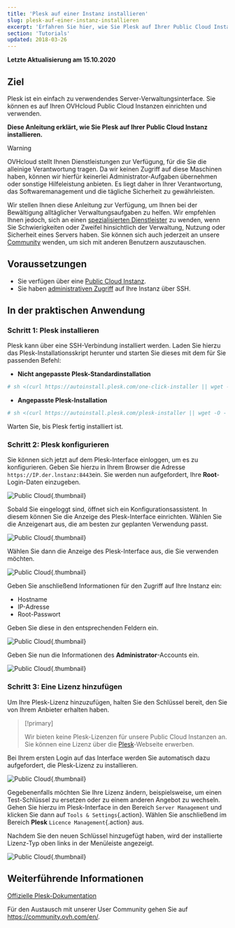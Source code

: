 ```yaml
---
title: 'Plesk auf einer Instanz installieren'
slug: plesk-auf-einer-instanz-installieren
excerpt: 'Erfahren Sie hier, wie Sie Plesk auf Ihrer Public Cloud Instanz einrichten'
section: 'Tutorials'
updated: 2018-03-26
---
```


**Letzte Aktualisierung am 15.10.2020**

## Ziel

Plesk ist ein einfach zu verwendendes Server-Verwaltungsinterface. Sie können es auf Ihren OVHcloud Public Cloud Instanzen einrichten und verwenden.

**Diese Anleitung erklärt, wie Sie Plesk auf Ihrer Public Cloud Instanz installieren.** 

> [!warning]
> 
> OVHcloud stellt Ihnen Dienstleistungen zur Verfügung, für die Sie die alleinige Verantwortung tragen. Da wir keinen Zugriff auf diese Maschinen haben, können wir hierfür keinerlei Administrator-Aufgaben übernehmen oder sonstige Hilfeleistung anbieten. Es liegt daher in Ihrer Verantwortung, das Softwaremanagement und die tägliche Sicherheit zu gewährleisten.
>
> Wir stellen Ihnen diese Anleitung zur Verfügung, um Ihnen bei der Bewältigung alltäglicher Verwaltungsaufgaben zu helfen. Wir empfehlen Ihnen jedoch, sich an einen [spezialisierten Dienstleister](https://partner.ovhcloud.com/de/directory/) zu wenden, wenn Sie Schwierigkeiten oder Zweifel hinsichtlich der Verwaltung, Nutzung oder Sicherheit eines Servers haben. Sie können sich auch jederzeit an unsere [Community](https://community.ovh.com/en/) wenden, um sich mit anderen Benutzern auszutauschen.
>

## Voraussetzungen

- Sie verfügen über eine [Public Cloud Instanz](https://www.ovhcloud.com/de/public-cloud).
- Sie haben [administrativen Zugriff](../root-rechte_erlangen_und_passwort_festlegen/) auf Ihre Instanz über SSH.

## In der praktischen Anwendung

### Schritt 1: Plesk installieren

Plesk kann über eine SSH-Verbindung installiert werden. Laden Sie hierzu das Plesk-Installationsskript herunter und starten Sie dieses mit dem für Sie passenden Befehl:

- **Nicht angepasste Plesk-Standardinstallation**

```bash
# sh <(curl https://autoinstall.plesk.com/one-click-installer || wget -O - https://autoinstall.plesk.com/one-click-installer)
```

- **Angepasste Plesk-Installation**

```bash
# sh <(curl https://autoinstall.plesk.com/plesk-installer || wget -O - https://autoinstall.plesk.com/plesk-installer)
```

Warten Sie, bis Plesk fertig installiert ist. 

### Schritt 2: Plesk konfigurieren

Sie können sich jetzt auf dem Plesk-Interface einloggen, um es zu konfigurieren. Geben Sie hierzu in Ihrem Browser die Adresse `https://IP.der.lnstanz:8443`ein. Sie werden nun aufgefordert, Ihre **Root**-Login-Daten einzugeben.

![Public Cloud](images/3301.png){.thumbnail}

Sobald Sie eingeloggt sind, öffnet sich ein Konfigurationsassistent. In diesem können Sie die Anzeige des Plesk-Interface einrichten. Wählen Sie die Anzeigenart aus, die am besten zur geplanten Verwendung passt.

![Public Cloud](images/3302.png){.thumbnail}

Wählen Sie dann die Anzeige des Plesk-Interface aus, die Sie verwenden möchten.

![Public Cloud](images/3303.png){.thumbnail}

Geben Sie anschließend Informationen für den Zugriff auf Ihre Instanz ein:

- Hostname
- IP-Adresse
- Root-Passwort

Geben Sie diese in den entsprechenden Feldern ein.

![Public Cloud](images/3304.png){.thumbnail}

Geben Sie nun die Informationen des **Administrator**-Accounts ein.

![Public Cloud](images/3305.png){.thumbnail}

### Schritt 3: Eine Lizenz hinzufügen

Um Ihre Plesk-Lizenz hinzuzufügen, halten Sie den Schlüssel bereit, den Sie von Ihrem Anbieter erhalten haben.

> [!primary]
>
> Wir bieten keine Plesk-Lizenzen für unsere Public Cloud Instanzen an. Sie können eine Lizenz über die [Plesk](https://www.plesk.com/)-Webseite erwerben.
> 

Bei Ihrem ersten Login auf das Interface werden Sie automatisch dazu aufgefordert, die Plesk-Lizenz zu installieren.

![Public Cloud](images/3306-2.png){.thumbnail}

Gegebenenfalls möchten Sie Ihre Lizenz ändern, beispielsweise, um einen Test-Schlüssel zu ersetzen oder zu einem anderen Angebot zu wechseln. Gehen Sie hierzu im Plesk-Interface in den Bereich `Server Management` und klicken Sie dann auf `Tools & Settings`{.action}. Wählen Sie anschließend im Bereich **Plesk** `Licence Management`{.action} aus.

Nachdem Sie den neuen Schlüssel hinzugefügt haben, wird der installierte Lizenz-Typ oben links in der Menüleiste angezeigt.

![Public Cloud](images/3322-2.png){.thumbnail}

## Weiterführende Informationen

[Offizielle Plesk-Dokumentation](https://docs.plesk.com/de-DE/onyx/)

Für den Austausch mit unserer User Community gehen Sie auf <https://community.ovh.com/en/>.
